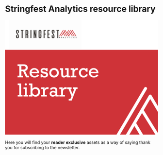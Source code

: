 # Stringfest Analytics resource library

![Stringest logo](images/cover.png)

Here you will find your **reader exclusive** assets as a way of saying thank you for subscribing to the newsletter. 



